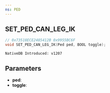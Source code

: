```yaml
---
ns: PED
---
```

## SET_PED_CAN_LEG_IK

```c
// 0x73518ECE2485412B 0x9955BC6F
void SET_PED_CAN_LEG_IK(Ped ped, BOOL toggle);
```

```
NativeDB Introduced: v1207
```

## Parameters
* **ped**:
* **toggle**:
